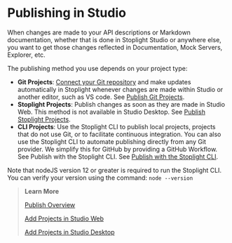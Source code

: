 # Publishing in Studio

When changes are made to your API descriptions or Markdown documentation, whether that is done in Stoplight Studio or anywhere else, you want to get those changes reflected in Documentation, Mock Servers, Explorer, etc.

The publishing method you use depends on your project type:

* **Git Projects**: [Connect your Git repository](../02-git-credentials.md) and make updates automatically in Stoplight whenever changes are made within Studio or another editor, such as VS code. See [Publish Git Projects](https://meta.stoplight.io/docs/platform/ZG9jOjM0MjE2NTA5-git-projects).
* **Stoplight Projects**: Publish changes as soon as they are made in Studio Web. This method is not available in Studio Desktop. See [Publish Stoplight Projects](https://meta.stoplight.io/docs/platform/ZG9jOjM0MjIzMjI0-stoplight-projects).
* **CLI Projects**: Use the Stoplight CLI to publish local projects, projects that do not use Git, or to facilitate continuous integration. You can also use the Stoplight CLI to automate publishing directly from any Git provider. We simplify this for GitHub by providing a GitHub Workflow. See Publish with the Stoplight CLI. See [Publish with the Stoplight CLI](https://meta.stoplight.io/docs/platform/ZG9jOjQ1NTQxMw-stoplight-cli).

Note that nodeJS version 12 or greater is required to run the Stoplight CLI. You can verify your version using the command: `node --version`

> **Learn More**
> 
> [Publish Overview](https://meta.stoplight.io/docs/platform/ZG9jOjQ1NTQxNA-publishing)
> 
> [Add Projects in Studio Web](https://meta.stoplight.io/docs/platform/ZG9jOjE4ODEyMw-add-projects)
> 
>[Add Projects in Studio Desktop](../Basics/01-working-with-projects.md)
